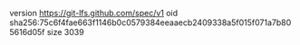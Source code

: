 version https://git-lfs.github.com/spec/v1
oid sha256:75c6f4fae663f1146b0c0579384eeaaecb2409338a5f015f071a7b805616d05f
size 3039
